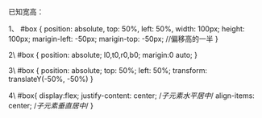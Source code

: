 已知宽高：

1、 #box {
    position: absolute,
    top: 50%,
    left: 50%,
    width: 100px;
    height: 100px;
    marigin-left: -50px;
    marigin-top: -50px;   //偏移高的一半
}

2\  #box {
    position: absolute;
    l0,t0,r0,b0;
    marigin:0 auto;
}

3\ #box {
    position: absolute;
    top: 50%;
    left: 50%;
    transform: translateY(-50%, -50%)
}

4\ #box{
    display:flex;
    justify-content: center; /*子元素水平居中*/
    align-items: center; /*子元素垂直居中*/
}